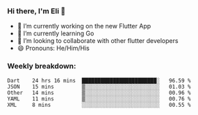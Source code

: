 ### Hi there, I'm Eli 👋
- 🔭 I’m currently working on the new Flutter App
- 🌱 I’m currently learning Go
- 🦄 I’m looking to collaborate with other flutter developers
- 😄 Pronouns: He/Him/His

### Weekly breakdown:
<!--START_SECTION:waka-->
```text
Dart    24 hrs 16 mins  ████████████████████████░   96.59 % 
JSON    15 mins         ▒░░░░░░░░░░░░░░░░░░░░░░░░   01.03 % 
Other   14 mins         ▒░░░░░░░░░░░░░░░░░░░░░░░░   00.96 % 
YAML    11 mins         ▒░░░░░░░░░░░░░░░░░░░░░░░░   00.76 % 
XML     8 mins          ░░░░░░░░░░░░░░░░░░░░░░░░░   00.55 % 
```
<!--END_SECTION:waka-->
